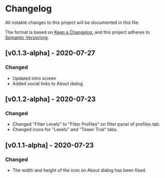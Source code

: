 # Changelog
All notable changes to this project will be documented in this file.

The format is based on [Keep a Changelog](https://keepachangelog.com/en/1.0.0/),
and this project adheres to [Semantic Versioning](https://semver.org/spec/v2.0.0.html).

## [v0.1.3-alpha] - 2020-07-27
### Changed
 - Updated intro screen
 - Added social links to About dialog

## [v0.1.2-alpha] - 2020-07-23
### Changed
 - Changed "Filter Levels" to "Filter Profiles" on filter panel of profiles tab.
 - Changed icons for "Levels" and "Tower Trial" tabs.

## [v0.1.1-alpha] - 2020-07-23
### Changed
 - The width and height of the icon on About dialog has been fixed.
